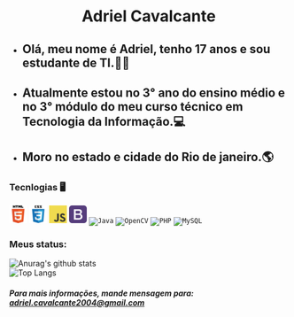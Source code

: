 <h1 align="center"> Adriel Cavalcante </h1>

- ## Olá, meu nome é Adriel, tenho 17 anos e sou estudante de TI.👨‍💻
- ## Atualmente estou no 3° ano do ensino médio e no 3° módulo do meu curso técnico em Tecnologia da Informação.💻
- ## Moro no estado e cidade do Rio de janeiro.🌎
### Tecnlogias 🖥
<code><img height="32" src="https://raw.githubusercontent.com/github/explore/80688e429a7d4ef2fca1e82350fe8e3517d3494d/topics/html/html.png" alt="HTML5"/></code> <code><img height="32" src="https://raw.githubusercontent.com/github/explore/80688e429a7d4ef2fca1e82350fe8e3517d3494d/topics/css/css.png" alt="CSS"/></code> <code><img height="32" src="https://raw.githubusercontent.com/github/explore/80688e429a7d4ef2fca1e82350fe8e3517d3494d/topics/javascript/javascript.png" alt="Javascript"/></code> <code><img height="32" src="https://raw.githubusercontent.com/github/explore/80688e429a7d4ef2fca1e82350fe8e3517d3494d/topics/bootstrap/bootstrap.png" alt="Bootstrap"/></code> <code><img height="32" src="https://cdn.iconscout.com/icon/free/png-256/java-22-225997.png" alt="Java"/></code> <code><img height="32" src="https://mlblr.com/images/opencvlogo.png" alt="OpenCV"/></code> <code><img height="32" src="https://cdn.iconscout.com/icon/free/png-256/php-99-1175127.png" alt="PHP"/></code> <code><img height="32" src="https://cdn.iconscout.com/icon/free/png-256/mysql-21-1174941.png" alt="MySQL"/></code>
### Meus status:
![Anurag's github stats](https://github-readme-stats.vercel.app/api?username=AdrielCavalcante&hide=contribs,issues&show_icons=true&theme=radical)
<br>
![Top Langs](https://github-readme-stats.vercel.app/api/top-langs/?username=AdrielCavalcante&hide=Hack&show_icons=true&layout=compact&theme=radical)

##### Para mais informações, mande mensagem para: adriel.cavalcante2004@gmail.com
